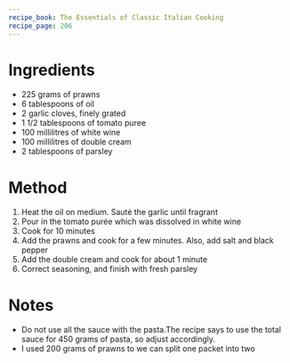 ```yaml
---
recipe_book: The Essentials of Classic Italian Cooking
recipe_page: 206
---
```


# Ingredients

- 225 grams of prawns
- 6 tablespoons of oil
- 2 garlic cloves, finely grated
- 1 1/2 tablespoons of tomato puree
- 100 millilitres of white wine
- 100 millilitres of double cream
- 2 tablespoons of parsley

# Method

1. Heat the oil on medium. Sauté the garlic until fragrant
2. Pour in the tomato purée which was dissolved in white wine
3. Cook for 10 minutes
4. Add the prawns and cook for a few minutes. Also, add salt and black pepper
5. Add the double cream and cook for about 1 minute
6. Correct seasoning, and finish with fresh parsley

# Notes

- Do not use all the sauce with the pasta.The recipe says to use the total sauce for 450 grams of pasta, so adjust accordingly.
- I used 200 grams of prawns to we can split one packet into two